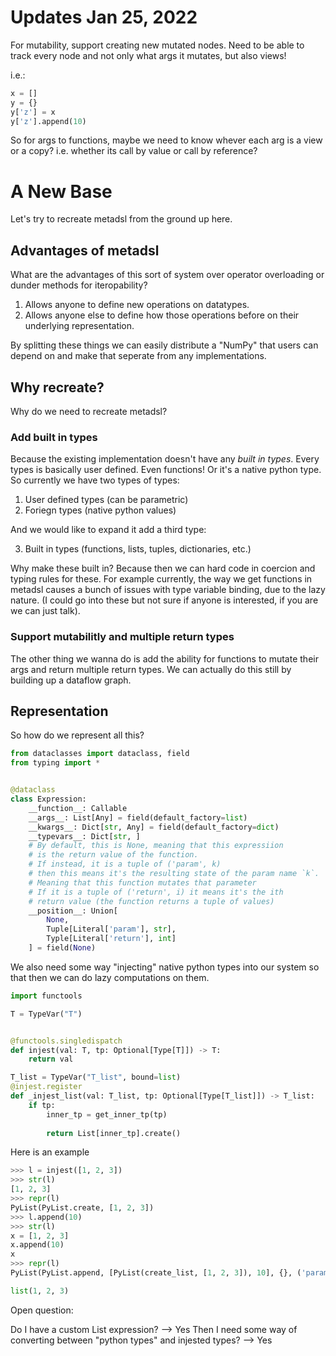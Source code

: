# Updates Jan 25, 2022

For mutability, support creating new mutated nodes. Need to be able to track every node and not only what args it mutates, but also views!

i.e.:

```python
x = []
y = {}
y['z'] = x
y['z'].append(10)
```

So for args to functions, maybe we need to know whever each arg is a view or a copy? i.e. whether its call by value or call by reference?


# A New Base


Let's try to recreate metadsl from the ground up here.

## Advantages of metadsl
What are the advantages of this sort of system over operator overloading or dunder methods for
iteropability?

1. Allows anyone to define new operations on datatypes.
2. Allows anyone else to define how those operations before on their underlying representation.

By splitting these things we can easily distribute a "NumPy" that users can depend on
and make that seperate from any implementations.


## Why recreate?
Why do we need to recreate metadsl?


### Add built in types

Because the existing implementation doesn't have any *built in types*. Every types is basically
user defined. Even functions! Or it's a native python type. So currently we have two types of types:

1. User defined types (can be parametric)
2. Foriegn types (native python values)

And we would like to expand it add a third type:

3. Built in types (functions, lists, tuples, dictionaries, etc.)

Why make these built in? Because then we can hard code in coercion and typing rules for these.
For example currently, the way we get functions in metadsl causes a bunch of issues with type variable
binding, due to the lazy nature. (I could go into these but not sure if anyone is interested, if you are we can
just talk).

### Support mutabilitly and multiple return types

The other thing we wanna do is add the ability for functions to mutate their args and return multiple return types.
We can actually do this still by building up a dataflow graph.


## Representation


So how do we represent all this?


```python
from dataclasses import dataclass, field
from typing import *


@dataclass
class Expression:
    __function__: Callable
    __args__: List[Any] = field(default_factory=list)
    __kwargs__: Dict[str, Any] = field(default_factory=dict)
    __typevars__: Dict[str, ]
    # By default, this is None, meaning that this expressiion
    # is the return value of the function.
    # If instead, it is a tuple of ('param', k)
    # then this means it's the resulting state of the param name `k`.
    # Meaning that this function mutates that parameter
    # If it is a tuple of ('return', i) it means it's the ith
    # return value (the function returns a tuple of values)
    __position__: Union[
        None,
        Tuple[Literal['param'], str],
        Typle[Literal['return'], int]
    ] = field(None)
```

We also need some way "injecting" native python types into our system so that then we can
do lazy computations on them.

```python
import functools

T = TypeVar("T")


@functools.singledispatch
def injest(val: T, tp: Optional[Type[T]]) -> T:
    return val

T_list = TypeVar("T_list", bound=list)
@injest.register
def _injest_list(val: T_list, tp: Optional[Type[T_list]]) -> T_list:
    if tp:
        inner_tp = get_inner_tp(tp)
        
        return List[inner_tp].create()
```

Here is an example

```python
>>> l = injest([1, 2, 3])
>>> str(l)
[1, 2, 3]
>>> repr(l)
PyList(PyList.create, [1, 2, 3])
>>> l.append(10)
>>> str(l)
x = [1, 2, 3]
x.append(10)
x
>>> repr(l)
PyList(PyList.append, [PyList(create_list, [1, 2, 3]), 10], {}, ('param', 'self'))
```

```python
list(1, 2, 3)
```

Open question:


Do I have a custom List expression? --> Yes
Then I need some way of converting between "python types" and injested types? --> Yes
